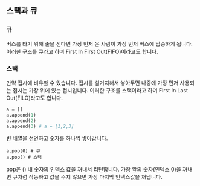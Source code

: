 ## 스택과 큐

### 큐

버스를 타기 위해 줄을 선다면 가장 먼저 온 사람이 가장 먼저 버스에 탑승하게 됩니다. 이러한 구조를 큐라고 하며 First In First Out(FIFO)이라고도 합니다.

### 스택

만약 접시에 비유할 수 있습니다. 접시를 설거지해서 쌓아두면 나중에 가장 먼저 사용되는 접시는 가장 위에 있는 접시입니다. 이러한 구조를 스택이라고 하며 First In Last Out(FILO)라고도 합니다.

```python
a = []
a.append(1)
a.append(2)
a.append(3) # a = [1,2,3]
```

빈 배열을 선언하고 숫자를 하나씩 쌓아갑니다.

```
a.pop(0) # 큐
a.pop() # 스택
```

pop은 () 내 숫자의 인덱스 값을 꺼내서 리턴합니다. 가장 앞의 숫자(인덱스 0)을 꺼내면 큐처럼 작동하고 값을 주지 않으면 가장 마지막 인덱스값을 꺼냅니다.

